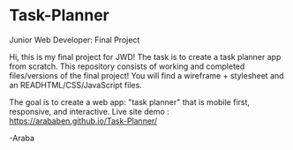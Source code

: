 # Task-Planner
Junior Web Developer: Final Project 

Hi, this is my final project for JWD! The task is to create a task planner app from scratch.
This repository consists of working and completed files/versions of the final project! 
You will find a wireframe + stylesheet and an READHTML/CSS/JavaScript files.

The goal is to create a web app: "task planner" that is mobile first, responsive, and interactive.
Live site demo : https://arababen.github.io/Task-Planner/ 

-Araba
